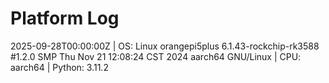 # Platform Log
2025-09-28T00:00:00Z | OS: Linux orangepi5plus 6.1.43-rockchip-rk3588 #1.2.0 SMP Thu Nov 21 12:08:24 CST 2024 aarch64 GNU/Linux | CPU: aarch64 | Python: 3.11.2
